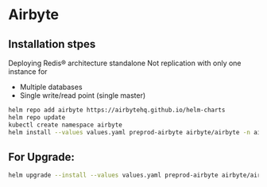 # Airbyte 

 
 ## Installation stpes

 Deploying Redis® architecture standalone Not replication with only one instance for 
 - Multiple databases 
 - Single write/read point (single master)

```bash
helm repo add airbyte https://airbytehq.github.io/helm-charts
helm repo update
kubectl create namespace airbyte
helm install --values values.yaml preprod-airbyte airbyte/airbyte -n airbyte
```

## For Upgrade:

```bash
helm upgrade --install --values values.yaml preprod-airbyte airbyte/airbyte -n airbyte
```
